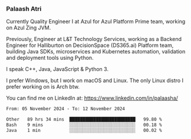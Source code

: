 ### Palaash Atri

Currently Quality Engineer I at Azul for Azul Platform Prime team, working on Azul Zing JVM. 

Previously, Engineer at L&T Technology Services, working as a Backend Engineer for Halliburton on DecisionSpace (DS365.ai) Platform team, building Java SDKs, microservices and Kubernetes automation, validation and deployment tools using Python.

I speak C++, Java, JavaScript & Python 3.

I prefer Windows, but I work on macOS and Linux. The only Linux distro I prefer working on is Arch btw.

You can find me on LinkedIn at: https://www.linkedin.com/in/palaasha/

<!--START_SECTION:waka-->

```txt
From: 05 November 2024 - To: 12 November 2024

Other   89 hrs 34 mins  █████████████████████████   99.80 %
Bash    9 mins          ░░░░░░░░░░░░░░░░░░░░░░░░░   00.18 %
Java    1 min           ░░░░░░░░░░░░░░░░░░░░░░░░░   00.02 %
```

<!--END_SECTION:waka-->
